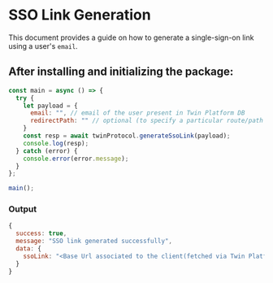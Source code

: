 # SSO Link Generation

This document provides a guide on how to generate a single-sign-on link using a user's `email`.

## After installing and initializing the package:

```javascript
const main = async () => {
  try {
    let payload = {
      email: "", // email of the user present in Twin Platform DB
      redirectPath: "" // optional (to specify a particular route/path appended at the end of the sso url)
    }
    const resp = await twinProtocol.generateSsoLink(payload);
    console.log(resp);
  } catch (error) {
    console.error(error.message);
  }
};

main();
```

### Output
```javascript
{
  success: true,
  message: "SSO link generated successfully",
  data: {
    ssoLink: "<Base Url associated to the client(fetched via Twin Platform DB)>/sso-login?token=<Token Value>&redirectPath=/(optional)"
  }
}
```